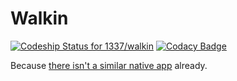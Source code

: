 # Walkin

[ ![Codeship Status for 1337/walkin](https://codeship.com/projects/de9201f0-908f-0133-4ec7-0e0ba20c7e84/status?branch=master)](https://codeship.com/projects/124437)
[![Codacy Badge](https://api.codacy.com/project/badge/grade/4233f7d90c714542ac15b700a477b9ca)](https://www.codacy.com/app/0/walkin)

Because [there isn't a similar native app](https://play.google.com/store/apps/details?id=com.leojiang.uwdropin) already.
